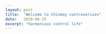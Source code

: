 ```yaml
---
layout: post
title:  "Welcome to Chinmoy controversies"
date:   2020-06-25
excerpt: "harmonious control life"
---
```

